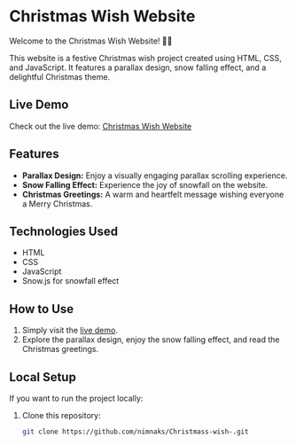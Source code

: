 # Christmas Wish Website

Welcome to the Christmas Wish Website! 🎄✨

This website is a festive Christmas wish project created using HTML, CSS, and JavaScript. It features a parallax design, snow falling effect, and a delightful Christmas theme.

## Live Demo

Check out the live demo: [Christmas Wish Website](https://nimnaks.github.io/Christmass-wish-/)

## Features

- **Parallax Design:** Enjoy a visually engaging parallax scrolling experience.
- **Snow Falling Effect:** Experience the joy of snowfall on the website.
- **Christmas Greetings:** A warm and heartfelt message wishing everyone a Merry Christmas.

## Technologies Used

- HTML
- CSS
- JavaScript
- Snow.js for snowfall effect

## How to Use

1. Simply visit the [live demo](https://nimnaks.github.io/Christmass-wish-/).
2. Explore the parallax design, enjoy the snow falling effect, and read the Christmas greetings.
   
## Local Setup

If you want to run the project locally:

1. Clone this repository:

   ```bash
   git clone https://github.com/nimnaks/Christmass-wish-.git
